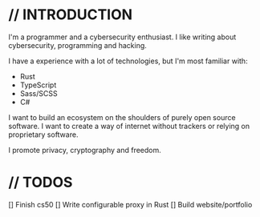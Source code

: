 # // INTRODUCTION

I'm a programmer and a cybersecurity enthusiast. I like writing about cybersecurity, programming and hacking.

I have a experience with a lot of technologies, but I'm most familiar with:
- Rust
- TypeScript
- Sass/SCSS
- C#

I want to build an ecosystem on the shoulders of purely open source software. I want to create a way of internet without trackers or relying on proprietary software. 

I promote privacy, cryptography and freedom.


# // TODOS

[] Finish cs50
[] Write configurable proxy in Rust
[] Build website/portfolio
